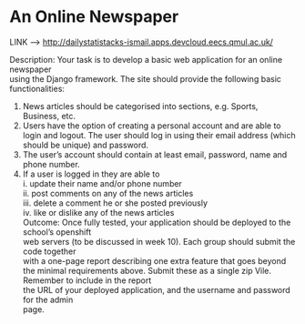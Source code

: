An Online Newspaper
===================

LINK --> http://dailystatistacks-ismail.apps.devcloud.eecs.qmul.ac.uk/

Description:	Your	task	is	to	develop	a	basic	web	application	for	an	online	newspaper	
using	the	Django	framework.	The	site	should	provide	the	following	basic	functionalities:		
1. News	articles	should	be	categorised	into	sections,	e.g.	Sports,	Business,	etc.	
2. Users	have	the	option	of	creating	a	personal	account	and	are	able	to	login	and	logout.	
The	user	should	log	in	using	their	email	address	(which	should	be	unique)	and	
password.	
3. The	user’s	account	should	contain	at	least	email,	password,	name	and	phone	number.	
4. If	a	user	is	logged	in	they	are	able	to	
i. update	their	name	and/or	phone	number		
ii. post	comments	on	any	of	the	news	articles	
iii. delete	a	comment	he	or	she	posted	previously	
iv. like	or	dislike	any	of	the	news	articles	
Outcome:	Once	fully	tested,	your	application	should	be	deployed	to	the	school’s	openshift	
web	servers	(to	be	discussed	in	week	10).	Each	group	should	submit	the	code	together	
with	a	one-page	report	describing	one	extra	feature	that	goes	beyond	the	minimal	
requirements	above.	Submit	these	as	a	single	zip	Vile.	Remember	to	include	in	the	report	
the	URL	of	your	deployed	application,	and	the	username	and	password	for	the	admin	
page.
